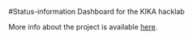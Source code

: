 #Status-information Dashboard for the KIKA hacklab

More info about the project is available [here](https://github.com/skopjehacklab/status.spodeli.org).